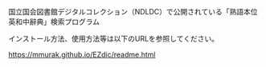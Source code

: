 国立国会図書館デジタルコレクション（NDLDC）で公開されている「熟語本位 英和中辭典」検索プログラム

インストール方法、使用方法等は以下のURLを参照してください。

https://mmurak.github.io/EZdic/readme.html

